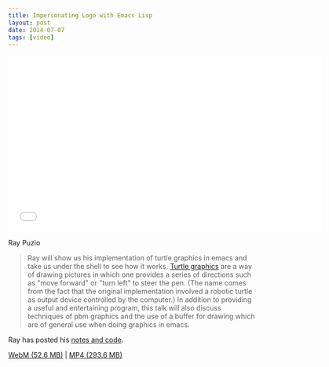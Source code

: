 ```yaml
---
title: Impersonating Logo with Emacs Lisp
layout: post
date: 2014-07-07
tags: [video]
---
```


<iframe width="640" height="360" src="//www.youtube.com/embed/zzbEjmlIET0" frameborder="0" allowfullscreen></iframe>

Ray Puzio

> Ray will show us his implementation of turtle graphics in emacs and
> take us under the shell to see how it works. [Turtle graphics] are a
> way of drawing pictures in which one provides a series of directions
> such as "move forward" or "turn left" to steer the pen. (The name
> comes from the fact that the original implementation involved a
> robotic turtle as output device controlled by the computer.) In
> addition to providing a useful and entertaining program, this talk
> will also discuss techniques of pbm graphics and the use of a buffer
> for drawing which are of general use when doing graphics in emacs.

Ray has posted his [notes and code].

[WebM (52.6 MB)](https://s3-us-west-2.amazonaws.com/emacsnyc/videos/turtle-graphics-with-emacs-lisp.webm) |
[MP4 (293.6 MB)](https://s3-us-west-2.amazonaws.com/emacsnyc/videos/turtle-graphics-with-emacs-lisp.mp4)

[Turtle graphics]: https://en.wikipedia.org/wiki/Turtle_graphics
[notes and code]: http://emacsturtle.metameso.org
